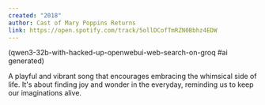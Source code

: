 ```yaml
---
created: "2018"
author: Cast of Mary Poppins Returns
link: https://open.spotify.com/track/5ollDCofTmRZN0Bbhz4EDW
---
```


(qwen3-32b-with-hacked-up-openwebui-web-search-on-groq #ai generated)

A playful and vibrant song that encourages embracing the whimsical side of life. It's about finding joy and wonder in the everyday, reminding us to keep our imaginations alive.
